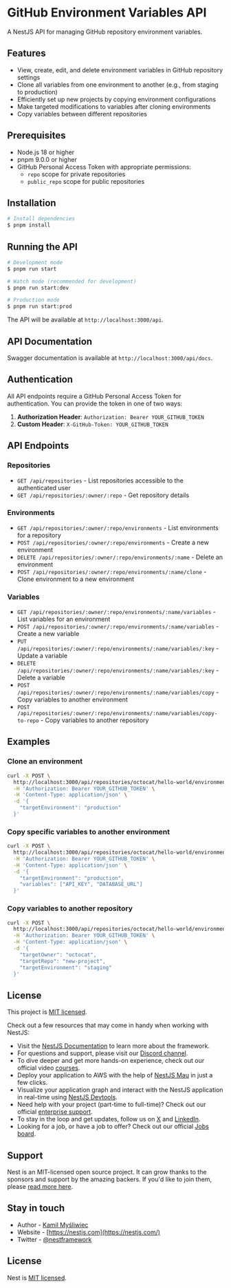 # GitHub Environment Variables API

A NestJS API for managing GitHub repository environment variables.

## Features

- View, create, edit, and delete environment variables in GitHub repository settings
- Clone all variables from one environment to another (e.g., from staging to production)
- Efficiently set up new projects by copying environment configurations
- Make targeted modifications to variables after cloning environments
- Copy variables between different repositories

## Prerequisites

- Node.js 18 or higher
- pnpm 9.0.0 or higher
- GitHub Personal Access Token with appropriate permissions:
  - `repo` scope for private repositories
  - `public_repo` scope for public repositories

## Installation

```bash
# Install dependencies
$ pnpm install
```

## Running the API

```bash
# Development mode
$ pnpm run start

# Watch mode (recommended for development)
$ pnpm run start:dev

# Production mode
$ pnpm run start:prod
```

The API will be available at `http://localhost:3000/api`.

## API Documentation

Swagger documentation is available at `http://localhost:3000/api/docs`.

## Authentication

All API endpoints require a GitHub Personal Access Token for authentication. You can provide the token in one of two ways:

1. **Authorization Header**: `Authorization: Bearer YOUR_GITHUB_TOKEN`
2. **Custom Header**: `X-GitHub-Token: YOUR_GITHUB_TOKEN`

## API Endpoints

### Repositories

- `GET /api/repositories` - List repositories accessible to the authenticated user
- `GET /api/repositories/:owner/:repo` - Get repository details

### Environments

- `GET /api/repositories/:owner/:repo/environments` - List environments for a repository
- `POST /api/repositories/:owner/:repo/environments` - Create a new environment
- `DELETE /api/repositories/:owner/:repo/environments/:name` - Delete an environment
- `POST /api/repositories/:owner/:repo/environments/:name/clone` - Clone environment to a new environment

### Variables

- `GET /api/repositories/:owner/:repo/environments/:name/variables` - List variables for an environment
- `POST /api/repositories/:owner/:repo/environments/:name/variables` - Create a new variable
- `PUT /api/repositories/:owner/:repo/environments/:name/variables/:key` - Update a variable
- `DELETE /api/repositories/:owner/:repo/environments/:name/variables/:key` - Delete a variable
- `POST /api/repositories/:owner/:repo/environments/:name/variables/copy` - Copy variables to another environment
- `POST /api/repositories/:owner/:repo/environments/:name/variables/copy-to-repo` - Copy variables to another repository

## Examples

### Clone an environment

```bash
curl -X POST \
  http://localhost:3000/api/repositories/octocat/hello-world/environments/staging/clone \
  -H 'Authorization: Bearer YOUR_GITHUB_TOKEN' \
  -H 'Content-Type: application/json' \
  -d '{
    "targetEnvironment": "production"
  }'
```

### Copy specific variables to another environment

```bash
curl -X POST \
  http://localhost:3000/api/repositories/octocat/hello-world/environments/staging/variables/copy \
  -H 'Authorization: Bearer YOUR_GITHUB_TOKEN' \
  -H 'Content-Type: application/json' \
  -d '{
    "targetEnvironment": "production",
    "variables": ["API_KEY", "DATABASE_URL"]
  }'
```

### Copy variables to another repository

```bash
curl -X POST \
  http://localhost:3000/api/repositories/octocat/hello-world/environments/staging/variables/copy-to-repo \
  -H 'Authorization: Bearer YOUR_GITHUB_TOKEN' \
  -H 'Content-Type: application/json' \
  -d '{
    "targetOwner": "octocat",
    "targetRepo": "new-project",
    "targetEnvironment": "staging"
  }'
```

## License

This project is [MIT licensed](LICENSE).

Check out a few resources that may come in handy when working with NestJS:

- Visit the [NestJS Documentation](https://docs.nestjs.com) to learn more about the framework.
- For questions and support, please visit our [Discord channel](https://discord.gg/G7Qnnhy).
- To dive deeper and get more hands-on experience, check out our official video [courses](https://courses.nestjs.com/).
- Deploy your application to AWS with the help of [NestJS Mau](https://mau.nestjs.com) in just a few clicks.
- Visualize your application graph and interact with the NestJS application in real-time using [NestJS Devtools](https://devtools.nestjs.com).
- Need help with your project (part-time to full-time)? Check out our official [enterprise support](https://enterprise.nestjs.com).
- To stay in the loop and get updates, follow us on [X](https://x.com/nestframework) and [LinkedIn](https://linkedin.com/company/nestjs).
- Looking for a job, or have a job to offer? Check out our official [Jobs board](https://jobs.nestjs.com).

## Support

Nest is an MIT-licensed open source project. It can grow thanks to the sponsors and support by the amazing backers. If you'd like to join them, please [read more here](https://docs.nestjs.com/support).

## Stay in touch

- Author - [Kamil Myśliwiec](https://twitter.com/kammysliwiec)
- Website - [https://nestjs.com](https://nestjs.com/)
- Twitter - [@nestframework](https://twitter.com/nestframework)

## License

Nest is [MIT licensed](https://github.com/nestjs/nest/blob/master/LICENSE).
